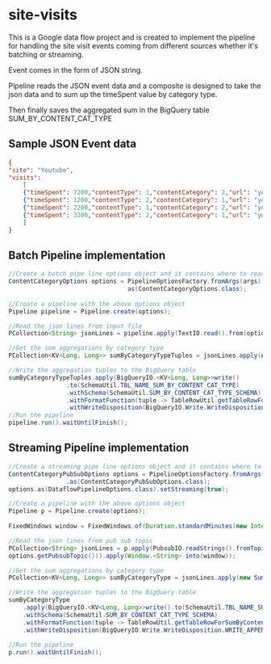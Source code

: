 # site-visits
This is a Google data flow project and is created to implement the pipeline for handling the site visit events coming from different sources whether it's batching or streaming. 

Event comes in the form of JSON string. 

Pipeline reads the JSON event data and a composite is designed to take the json data and to sum up the timeSpent value by category type. 

Then finally saves the aggregated sum in the BigQuery table SUM_BY_CONTENT_CAT_TYPE

## Sample JSON Event data
```json
{
"site": "Youtube",
"visits":
	[
	{"timeSpent": 7200,"contentType": 1,"contentCategory": 2,"url": "youtube.com/godfather"},
	{"timeSpent": 1200,"contentType": 2,"contentCategory": 1,"url": "youtube.com/python"},
	{"timeSpent": 2200,"contentType": 1,"contentCategory": 2,"url": "youtube.com/latenightshow"},
	{"timeSpent": 3200,"contentType": 2,"contentCategory": 1,"url": "youtube.com/agile-methodology"}
	]
}
```
## Batch Pipeline implementation
```java
//Create a batch pipe line options object and it contains where to read the file from
ContentCategoryOptions options = PipelineOptionsFactory.fromArgs(args).withValidation().
								 as(ContentCategoryOptions.class);
								 
//Create a pipeline with the above options object								 
Pipeline pipeline = Pipeline.create(options);

//Read the json lines from input file
PCollection<String> jsonLines = pipeline.apply(TextIO.read().from(options.getInputFile()));

//Get the sum aggregations by category type		
PCollection<KV<Long, Long>> sumByCategoryTypeTuples = jsonLines.apply(new SumByCategoryTypeComposite());

//Write the aggregation tuples to the BigQuery table
sumByCategoryTypeTuples.apply(BigQueryIO.<KV<Long, Long>>write()
				.to(SchemaUtil.TBL_NAME_SUM_BY_CONTENT_CAT_TYPE)
				.withSchema(SchemaUtil.SUM_BY_CONTENT_CAT_TYPE_SCHEMA)
				.withFormatFunction(tuple -> TableRowUtil.getTableRowForSumByContentCatType(tuple))
				.withWriteDisposition(BigQueryIO.Write.WriteDisposition.WRITE_APPEND));
//Run the pipeline
pipeline.run().waitUntilFinish();
```
## Streaming Pipeline implementation
```java
//Create a streaming pipe line options object and it contains where to read the file from
ContentCategoryPubSubOptions options = PipelineOptionsFactory.fromArgs(args).withValidation()
				.as(ContentCategoryPubSubOptions.class);
options.as(DataflowPipelineOptions.class).setStreaming(true);

//Create a pipeline with the above options object		
Pipeline p = Pipeline.create(options);
	
FixedWindows window = FixedWindows.of(Duration.standardMinutes(new Integer(2)));

//Read the json lines from pub sub topic
PCollection<String> jsonLines = p.apply(PubsubIO.readStrings().fromTopic(
options.getPubsubTopic())).apply(Window.<String> into(window));

//Get the sum aggregations by category type		
PCollection<KV<Long, Long>> sumByCategoryType = jsonLines.apply(new SumByCategoryTypeComposite());

//Write the aggregation tuples to the BigQuery table
sumByCategoryType
	.apply(BigQueryIO.<KV<Long, Long>>write().to(SchemaUtil.TBL_NAME_SUM_BY_CONTENT_CAT_TYPE)
	.withSchema(SchemaUtil.SUM_BY_CONTENT_CAT_TYPE_SCHEMA)
	.withFormatFunction(tuple -> TableRowUtil.getTableRowForSumByContentCatType(tuple))
	.withWriteDisposition(BigQueryIO.Write.WriteDisposition.WRITE_APPEND));
	
//Run the pipeline
p.run().waitUntilFinish();
```